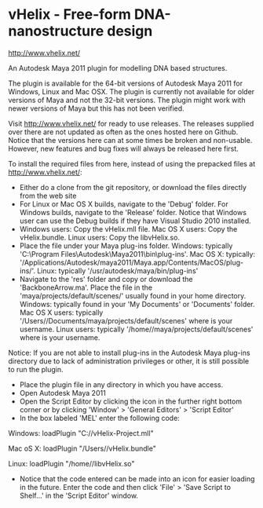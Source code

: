 vHelix - Free-form DNA-nanostructure design
======
http://www.vhelix.net/

An Autodesk Maya 2011 plugin for modelling DNA based structures.

The plugin is available for the 64-bit versions of Autodesk Maya 2011 for Windows, Linux and Mac OSX. The plugin is currently not available for older versions of Maya and not the 32-bit versions. The plugin might work with newer versions of Maya but this has not been verified.

Visit http://www.vhelix.net/ for ready to use releases. The releases supplied over there are not updated as often as the ones hosted here on Github. Notice that the versions here can at some times be broken and non-usable. However, new features and bug fixes will always be released here first.

To install the required files from here, instead of using the prepacked files at http://www.vhelix.net/:
* Either do a clone from the git repository, or download the files directly from the web site
* For Linux or Mac OS X builds, navigate to the 'Debug' folder. For Windows builds, navigate to the 'Release' folder. Notice that Windows user can use the Debug builds if they have Visual Studio 2010 installed.
* Windows users: Copy the vHelix.mll file. Mac OS X users: Copy the vHelix.bundle. Linux users: Copy the libvHelix.so.
* Place the file under your Maya plug-ins folder. Windows: typically 'C:\Program Files\Autodesk\Maya2011\bin\plug-ins'. Mac OS X: typically: '/Applications/Autodesk/maya2011/Maya.app/Contents/MacOS/plug-ins/'. Linux: typically '/usr/autodesk/maya/bin/plug-ins'
* Navigate to the 'res' folder and copy or download the 'BackboneArrow.ma'. Place the file in the 'maya/projects/default/scenes/' usually found in your home directory. Windows: typically found in your 'My Documents' or 'Documents' folder. Mac OS X users: typically '/Users/<username>/Documents/maya/projects/default/scenes' where <username> is your username. Linux users: typically '/home/<username>/maya/projects/default/scenes' where <username> is your username.

Notice: If you are not able to install plug-ins in the Autodesk Maya plug-ins directory due to lack of administration privileges or other, it is still possible to run the plugin.
* Place the plugin file in any directory in which you have access.
* Open Autodesk Maya 2011
* Open the Script Editor by clicking the icon in the further right bottom corner or by clicking 'Window' > 'General Editors' > 'Script Editor'
* In the box labeled 'MEL' enter the following code:

Windows:
loadPlugin "C:/<path-to-your-vHelix-plugin-mll-file>/vHelix-Project.mll"

Mac oS X:
loadPlugin "/Users/<path-to-your-vHelix-plugin-mll-file>/vHelix.bundle"

Linux:
loadPlugin "/home/<path-to-your-vHelix-plugin-mll-file>/libvHelix.so"

* Notice that the code entered can be made into an icon for easier loading in the future. Enter the code and then click 'File' > 'Save Script to Shelf...' in the 'Script Editor' window.